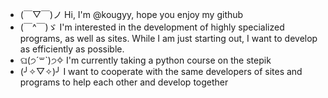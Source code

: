- (￣▽￣)ノ Hi, I'm @kougyy, hope you enjoy my github 
- (￣^￣)ゞ I'm interested in the development of highly specialized programs, as well as sites. While I am just starting out, I want to develop as efficiently as possible. 
- ଘ(੭ˊ꒳ˋ)੭✧ I'm currently taking a python course on the stepik
- (╯✧▽✧)╯ I want to cooperate with the same developers of sites and programs to help each other and develop together 


<!---
kougyy/kougyy is a ✨ special ✨ repository because its `README.md` (this file) appears on your GitHub profile.
You can click the Preview link to take a look at your changes.
--->
